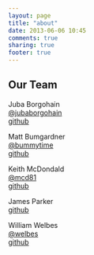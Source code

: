 ```yaml
---
layout: page
title: "about"
date: 2013-06-06 10:45
comments: true
sharing: true
footer: true
---
```

## Our Team ##

Juba Borgohain  
[@jubaborgohain](http://www.twitter.com/jubaborgohain)  
[github](https://github.com/jubarajborgohain)

Matt Bumgardner  
[@bummytime](http://www.twitter.com/bummytime)  
[github](https://github.com/bummytime)

Keith McDondald  
[@mcd81](http://www.twitter.com/mcd81)  
[github](https://github.com/keithamcdonald81)

James Parker  
[github](https://github.com/parkej60) 

William Welbes  
[@welbes](http://www.twitter.com/welbes)  
[github](https://github.com/welbesw)

